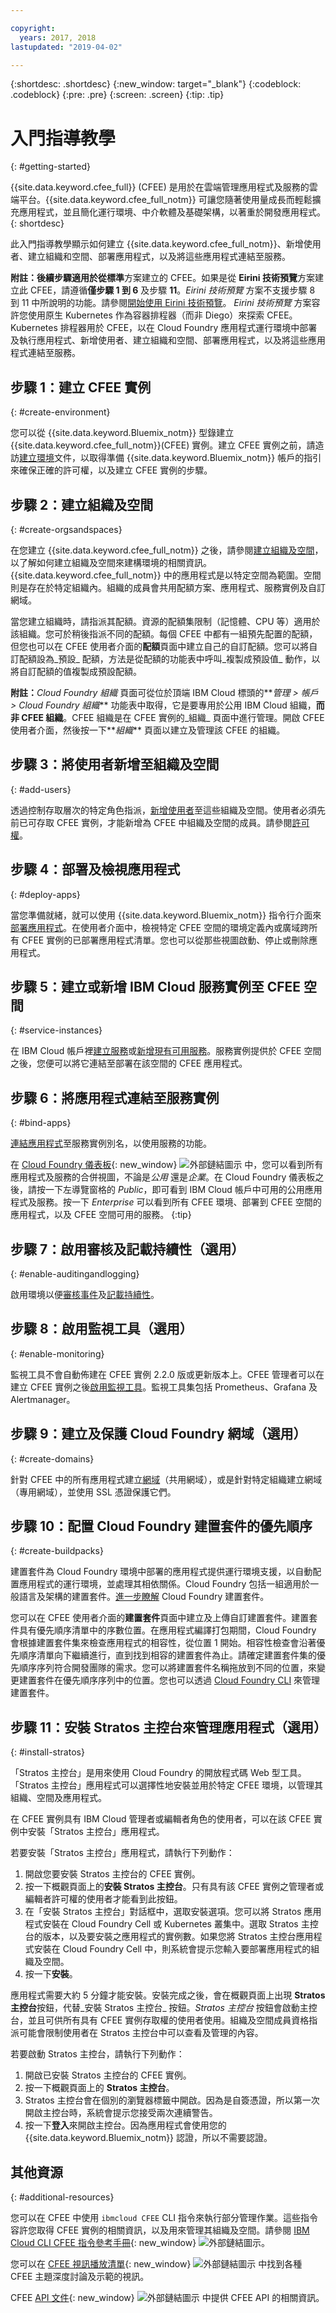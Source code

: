 ```yaml
---

copyright:
  years: 2017, 2018
lastupdated: "2019-04-02"

---
```


{:shortdesc: .shortdesc}
{:new_window: target="_blank"}
{:codeblock: .codeblock}
{:pre: .pre}
{:screen: .screen}
{:tip: .tip}

# 入門指導教學
{: #getting-started}

{{site.data.keyword.cfee_full}} (CFEE) 是用於在雲端管理應用程式及服務的雲端平台。{{site.data.keyword.cfee_full_notm}} 可讓您隨著使用量成長而輕鬆擴充應用程式，並且簡化運行環境、中介軟體及基礎架構，以著重於開發應用程式。
{: shortdesc}

此入門指導教學顯示如何建立 {{site.data.keyword.cfee_full_notm}}、新增使用者、建立組織和空間、部署應用程式，以及將這些應用程式連結至服務。

**附註：**後續步驟適用於從**標準**方案建立的 CFEE。如果是從 **Eirini 技術預覽**方案建立此 CFEE，請遵循**僅步驟 1 到 6** 及步驟 **11**。_Eirini 技術預覽_ 方案不支援步驟 8 到 11 中所說明的功能。請參閱[開始使用 Eirini 技術預覽](https://cloud.ibm.com/docs/cloud-foundry?topic=cloud-foundry-getting-started-eirini#getting-started-eirini)。
_Eirini 技術預覽_ 方案容許您使用原生 Kubernetes 作為容器排程器（而非 Diego）來探索 CFEE。Kubernetes 排程器用於 CFEE，以在 Cloud Foundry 應用程式運行環境中部署及執行應用程式、新增使用者、建立組織和空間、部署應用程式，以及將這些應用程式連結至服務。 

## 步驟 1：建立 CFEE 實例
{: #create-environment}

您可以從 {{site.data.keyword.Bluemix_notm}} 型錄建立 {{site.data.keyword.cfee_full_notm}}(CFEE) 實例。建立 CFEE 實例之前，請造訪[建立環境](https://cloud.ibm.com/docs/cloud-foundry?topic=cloud-foundry-create-environment#create-environment)文件，以取得準備 {{site.data.keyword.Bluemix_notm}} 帳戶的指引來確保正確的許可權，以及建立 CFEE 實例的步驟。


## 步驟 2：建立組織及空間
{: #create-orgsandspaces}

在您建立 {{site.data.keyword.cfee_full_notm}} 之後，請參閱[建立組織及空間](https://cloud.ibm.com/docs/cloud-foundry/orgs-spaces.html)，以了解如何建立組織及空間來建構環境的相關資訊。{{site.data.keyword.cfee_full_notm}} 中的應用程式是以特定空間為範圍。空間則是存在於特定組織內。組織的成員會共用配額方案、應用程式、服務實例及自訂網域。

當您建立組織時，請指派其配額。資源的配額集限制（記憶體、CPU 等）適用於該組織。您可於稍後指派不同的配額。每個 CFEE 中都有一組預先配置的配額，但您也可以在 CFEE 使用者介面的**配額**頁面中建立自己的自訂配額。您可以將自訂配額設為_預設_ 配額，方法是從配額的功能表中呼叫_複製成預設值_ 動作，以將自訂配額的值複製成預設配額。

**附註：**_Cloud Foundry 組織_ 頁面可從位於頂端 IBM Cloud 標頭的**_管理 > 帳戶 > Cloud Foundry 組織_** 功能表中取得，它是要專用於公用 IBM Cloud 組織，**而非 CFEE 組織**。CFEE 組織是在 CFEE 實例的_組織_ 頁面中進行管理。開啟 CFEE 使用者介面，然後按一下**_組織_** 頁面以建立及管理該 CFEE 的組織。

## 步驟 3：將使用者新增至組織及空間
{: #add-users}

透過控制存取層次的特定角色指派，[新增使用者](https://console.bluemix.net/docs/cloud-foundry/add-users.html)至這些組織及空間。使用者必須先前已可存取 CFEE 實例，才能新增為 CFEE 中組織及空間的成員。請參閱[許可權](https://console.bluemix.net/docs/cloud-foundry/permissions.html)。

## 步驟 4：部署及檢視應用程式
{: #deploy-apps}

當您準備就緒，就可以使用 {{site.data.keyword.Bluemix_notm}} 指令行介面來[部署應用程式](https://cloud.ibm.com/docs/cloud-foundry/deploy-apps.html)。在使用者介面中，檢視特定 CFEE 空間的環境定義內或廣域跨所有 CFEE 實例的已部署應用程式清單。您也可以從那些視圖啟動、停止或刪除應用程式。

## 步驟 5：建立或新增 IBM Cloud 服務實例至 CFEE 空間
{: #service-instances}

在 IBM Cloud 帳戶裡[建立服務](https://cloud.ibm.com/docs/cloud-foundry/add-serv-inst.html#workingwith-services#creating-services-inspace)或[新增現有可用服務](https://cloud.ibm.com/docs/cloud-foundry/add-serv-inst.html#workingwith-services#adding-services-inspace)。服務實例提供於 CFEE 空間之後，您便可以將它連結至部署在該空間的 CFEE 應用程式。

## 步驟 6：將應用程式連結至服務實例
{: #bind-apps}

[連結應用程式](https://cloud.ibm.com/docs/cloud-foundry/binding.html)至服務實例別名，以使用服務的功能。

在 [Cloud Foundry 儀表板](https://cloud.ibm.com/dashboard/cloudfoundry/overview){: new_window} ![外部鏈結圖示](../icons/launch-glyph.svg "外部鏈結圖示") 中，您可以看到所有應用程式及服務的合併視圖，不論是*公用* 還是*企業*。在 Cloud Foundry 儀表板之後，請按一下左導覽窗格的 *Public*，即可看到 IBM Cloud 帳戶中可用的公用應用程式及服務。按一下 *Enterprise* 可以看到所有 CFEE 環境、部署到 CFEE 空間的應用程式，以及 CFEE 空間可用的服務。
{:tip}

## 步驟 7：啟用審核及記載持續性（選用）
{: #enable-auditingandlogging}

啟用環境以便[審核事件](https://cloud.ibm.com/docs/cloud-foundry/auditing-logging.html#auditing-logging#auditing)及[記載持續性](https://cloud.ibm.com/docs/cloud-foundry/auditing-logging.html#logging)。

## 步驟 8：啟用監視工具（選用）
{: #enable-monitoring}

監視工具不會自動佈建在 CFEE 實例 2.2.0 版或更新版本上。CFEE 管理者可以在建立 CFEE 實例之後[啟用監視工具](https://cloud.ibm.com/docs/cloud-foundry?topic=cloud-foundry-monitoring)。監視工具集包括 Prometheus、Grafana 及 Alertmanager。

## 步驟 9：建立及保護 Cloud Foundry 網域（選用）
{: #create-domains}

針對 CFEE 中的所有應用程式建立[網域](https://cloud.ibm.com/docs/cloud-foundry/domains.html#domains)（共用網域），或是針對特定組織建立網域（專用網域），並使用 SSL 憑證保護它們。

## 步驟 10：配置 Cloud Foundry 建置套件的優先順序
{: #create-buildpacks}

建置套件為 Cloud Foundry 環境中部署的應用程式提供運行環境支援，以自動配置應用程式的運行環境，並處理其相依關係。Cloud Foundry 包括一組適用於一般語言及架構的建置套件。[進一步瞭解](https://docs.cloudfoundry.org/buildpacks/) Cloud Foundry 建置套件。  

您可以在 CFEE 使用者介面的**建置套件**頁面中建立及上傳自訂建置套件。建置套件具有優先順序清單中的序數位置。在應用程式編譯打包期間，Cloud Foundry 會根據建置套件集來檢查應用程式的相容性，從位置 1 開始。相容性檢查會沿著優先順序清單向下繼續進行，直到找到相容的建置套件為止。請確定建置套件集的優先順序序列符合開發團隊的需求。您可以將建置套件名稱拖放到不同的位置，來變更建置套件在優先順序序列中的位置。您也可以透過 [Cloud Foundry CLI](https://docs.cloudfoundry.org/adminguide/buildpacks.html) 來管理建置套件。

## 步驟 11：安裝 Stratos 主控台來管理應用程式（選用）
{: #install-stratos}

「Stratos 主控台」是用來使用 Cloud Foundry 的開放程式碼 Web 型工具。「Stratos 主控台」應用程式可以選擇性地安裝並用於特定 CFEE 環境，以管理其組織、空間及應用程式。

在 CFEE 實例具有 IBM Cloud 管理者或編輯者角色的使用者，可以在該 CFEE 實例中安裝「Stratos 主控台」應用程式。

若要安裝「Stratos 主控台」應用程式，請執行下列動作：

1. 開啟您要安裝 Stratos 主控台的 CFEE 實例。
2. 按一下概觀頁面上的**安裝 Stratos 主控台**。只有具有該 CFEE 實例之管理者或編輯者許可權的使用者才能看到此按鈕。
3. 在「安裝 Stratos 主控台」對話框中，選取安裝選項。您可以將 Stratos 應用程式安裝在 Cloud Foundry Cell 或 Kubernetes 叢集中。選取 Stratos 主控台的版本，以及要安裝之應用程式的實例數。如果您將 Stratos 主控台應用程式安裝在 Cloud Foundry Cell 中，則系統會提示您輸入要部署應用程式的組織及空間。
4. 按一下**安裝**。

應用程式需要大約 5 分鐘才能安裝。安裝完成之後，會在概觀頁面上出現 **Stratos 主控台**按鈕，代替_安裝 Stratos 主控台_ 按鈕。_Stratos 主控台_ 按鈕會啟動主控台，並且可供所有具有 CFEE 實例存取權的使用者使用。組織及空間成員資格指派可能會限制使用者在 Stratos 主控台中可以查看及管理的內容。

若要啟動 Stratos 主控台，請執行下列動作：

1. 開啟已安裝 Stratos 主控台的 CFEE 實例。
2. 按一下概觀頁面上的 **Stratos 主控台**。
3. Stratos 主控台會在個別的瀏覽器標籤中開啟。因為是自簽憑證，所以第一次開啟主控台時，系統會提示您接受兩次連續警告。
4. 按一下**登入**來開啟主控台。因為應用程式會使用您的 {{site.data.keyword.Bluemix_notm}} 認證，所以不需要認證。

## 其他資源
{: #additional-resources}

您可以在 CFEE 中使用 `ibmcloud CFEE` CLI 指令來執行部分管理作業。這些指令容許您取得 CFEE 實例的相關資訊，以及用來管理其組織及空間。請參閱 [IBM Cloud CLI CFEE 指令參考手冊](https://console.cloud.ibm.com/docs/cli/reference/ibmcloud/cli_cfee.html#ibmcloud_commands_cfee){: new_window} ![外部鏈結圖示](../icons/launch-glyph.svg "外部鏈結圖示")。

您可以在 [CFEE 視訊播放清單](https://ibm.biz/CFEE-Playlist){: new_window} ![外部鏈結圖示](../icons/launch-glyph.svg "外部鏈結圖示") 中找到各種 CFEE 主題深度討論及示範的視訊。

CFEE [API 文件](https://cloud.ibm.com/apidocs/cfaas){: new_window} ![外部鏈結圖示](../icons/launch-glyph.svg "外部鏈結圖示") 中提供 CFEE API 的相關資訊。
